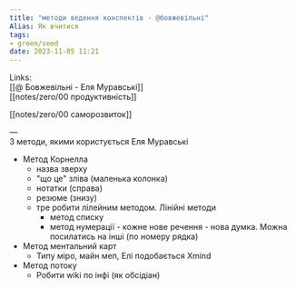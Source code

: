 ```yaml
---
title: "методи ведення конспектів - @бовжевільні"
Alias: Як вчитися
tags:
- green/seed
date: 2023-11-05 11:21
---
```

Links:  
[[@ Бовжевільні - Еля Муравські]]  
[[notes/zero/00 продуктивність]]

[[notes/zero/00 саморозвиток]]

—  
3 методи, якими користується Еля Муравські

- Метод Корнелла
	- назва зверху
	- "що це" зліва (маленька колонка)
	- нотатки (справа)
	- резюме (знизу)
	- тре робити лілейним методом. Лінійні методи
		- метод списку
		- метод нумерації - кожне нове речення - нова думка. Можна посилатись на інші (по номеру рядка)
- Метод ментальний карт
	- Типу міро, майн меп, Елі подобається Xmind
- Метод потоку
	- Робити wiki по інфі (як обсідіан)
